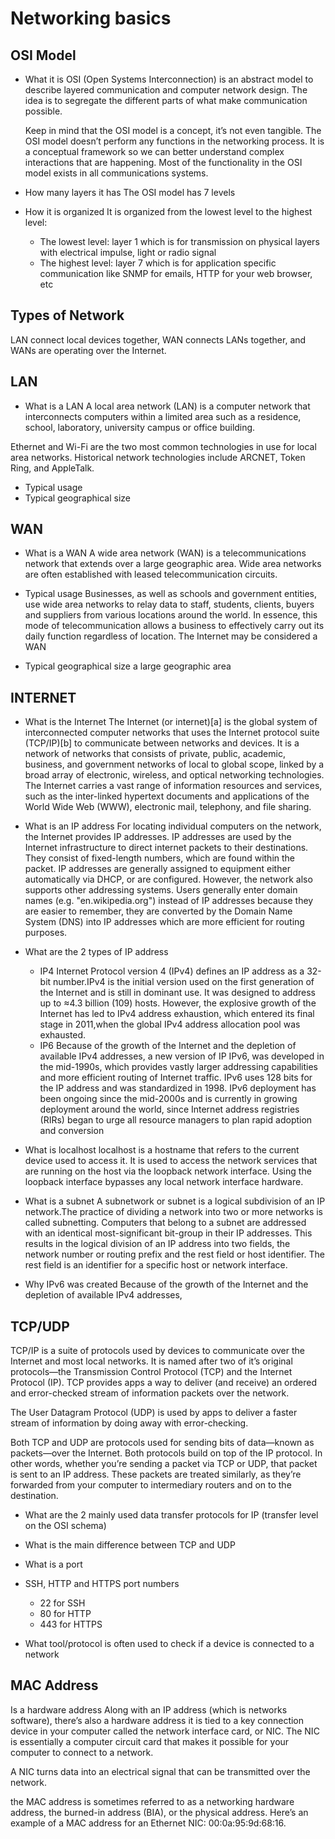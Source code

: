 # Networking basics 
## OSI Model

* What it is
	OSI (Open Systems Interconnection) is an abstract model to describe layered communication and computer network design. The idea is to segregate the different parts of what make communication possible.

	

	Keep in mind that the OSI model is a concept, it’s not even tangible. The OSI model doesn’t perform any functions in the networking process. It is a conceptual framework so we can better understand complex interactions that are happening. Most of the functionality in the OSI model exists in all communications systems.

* How many layers it has
	The OSI model has 7 levels
	

* How it is organized
It is organized from the lowest level to the highest level:

	* The lowest level: layer 1 which is for transmission on physical layers with electrical impulse, light or radio signal
	* The highest level: layer 7 which is for application specific communication like SNMP for emails, HTTP for your web browser, etc

## Types of Network
LAN connect local devices together, WAN connects LANs together, and WANs are operating over the Internet.

## LAN
* What is a LAN
A local area network (LAN) is a computer network that interconnects computers within a limited area such as a residence, school, laboratory, university campus or office building.

Ethernet and Wi-Fi are the two most common technologies in use for local area networks. Historical network technologies include ARCNET, Token Ring, and AppleTalk.
* Typical usage
* Typical geographical size

## WAN

* What is a WAN
A wide area network (WAN) is a telecommunications network that extends over a large geographic area. Wide area networks are often established with leased telecommunication circuits.

* Typical usage
Businesses, as well as schools and government entities, use wide area networks to relay data to staff, students, clients, buyers and suppliers from various locations around the world. In essence, this mode of telecommunication allows a business to effectively carry out its daily function regardless of location. The Internet may be considered a WAN

* Typical geographical size
a large geographic area

## INTERNET

* What is the Internet
The Internet (or internet)[a] is the global system of interconnected computer networks that uses the Internet protocol suite (TCP/IP)[b] to communicate between networks and devices. It is a network of networks that consists of private, public, academic, business, and government networks of local to global scope, linked by a broad array of electronic, wireless, and optical networking technologies. The Internet carries a vast range of information resources and services, such as the inter-linked hypertext documents and applications of the World Wide Web (WWW), electronic mail, telephony, and file sharing.

* What is an IP address
For locating individual computers on the network, the Internet provides IP addresses. IP addresses are used by the Internet infrastructure to direct internet packets to their destinations. They consist of fixed-length numbers, which are found within the packet. IP addresses are generally assigned to equipment either automatically via DHCP, or are configured.
However, the network also supports other addressing systems. Users generally enter domain names (e.g. "en.wikipedia.org") instead of IP addresses because they are easier to remember, they are converted by the Domain Name System (DNS) into IP addresses which are more efficient for routing purposes.


* What are the 2 types of IP address
	* IP4
	Internet Protocol version 4 (IPv4) defines an IP address as a 32-bit number.IPv4 is the initial version used on the first generation of the Internet and is still in dominant use. It was designed to address up to ≈4.3 billion (109) hosts. However, the explosive growth of the Internet has led to IPv4 address exhaustion, which entered its final stage in 2011,when the global IPv4 address allocation pool was exhausted.
	* IP6
	Because of the growth of the Internet and the depletion of available IPv4 addresses, a new version of IP IPv6, was developed in the mid-1990s, which provides vastly larger addressing capabilities and more efficient routing of Internet traffic. IPv6 uses 128 bits for the IP address and was standardized in 1998. IPv6 deployment has been ongoing since the mid-2000s and is currently in growing deployment around the world, since Internet address registries (RIRs) began to urge all resource managers to plan rapid adoption and conversion

* What is localhost
localhost is a hostname that refers to the current device used to access it. It is used to access the network services that are running on the host via the loopback network interface. Using the loopback interface bypasses any local network interface hardware.

* What is a subnet
A subnetwork or subnet is a logical subdivision of an IP network.The practice of dividing a network into two or more networks is called subnetting.
Computers that belong to a subnet are addressed with an identical most-significant bit-group in their IP addresses. This results in the logical division of an IP address into two fields, the network number or routing prefix and the rest field or host identifier. The rest field is an identifier for a specific host or network interface.

* Why IPv6 was created
Because of the growth of the Internet and the depletion of available IPv4 addresses,


## TCP/UDP
TCP/IP is a suite of protocols used by devices to communicate over the Internet and most local networks. It is named after two of it’s original protocols—the Transmission Control Protocol (TCP) and the Internet Protocol (IP). TCP provides apps a way to deliver (and receive) an ordered and error-checked stream of information packets over the network.

The User Datagram Protocol (UDP) is used by apps to deliver a faster stream of information by doing away with error-checking. 

Both TCP and UDP are protocols used for sending bits of data—known as packets—over the Internet. Both protocols build on top of the IP protocol. In other words, whether you’re sending a packet via TCP or UDP, that packet is sent to an IP address. These packets are treated similarly, as they’re forwarded from your computer to intermediary routers and on to the destination.


* What are the 2 mainly used data transfer protocols for IP (transfer level on the OSI schema)
* What is the main difference between TCP and UDP
* What is a port

*  SSH, HTTP and HTTPS port numbers
	* 22 for SSH
	* 80 for HTTP
	* 443 for HTTPS
* What tool/protocol is often used to check if a device is connected to a network

## MAC Address
Is a hardware address
Along with an IP address (which is networks software), there’s also a hardware address
it is tied to a key connection device in your computer called the network interface card, or NIC. The NIC is essentially a computer circuit card that makes it possible for your computer to connect to a network.

A NIC turns data into an electrical signal that can be transmitted over the network.

 the MAC address is sometimes referred to as a networking hardware address, the burned-in address (BIA), or the physical address. Here’s an example of a MAC address for an Ethernet NIC: 00:0a:95:9d:68:16.